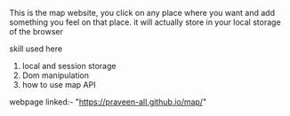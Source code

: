 This is the map website, you click on any place where you want and add something you feel on that place. it will actually store in your local storage of the browser

skill used here 
 1) local and session storage
 2) Dom manipulation
 3) how to use map API
    

webpage linked:- "https://praveen-all.github.io/map/"
